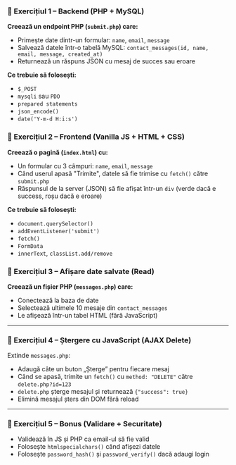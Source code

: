 ### **🧪 Exercițiul 1 – Backend (PHP + MySQL)**

**Creează un endpoint PHP (`submit.php`) care:**
* Primește date dintr-un formular: `name`, `email`, `message`
* Salvează datele într-o tabelă MySQL: `contact_messages(id, name, email, message, created_at)`
* Returnează un răspuns JSON cu mesaj de succes sau eroare

**Ce trebuie să folosești:**
* `$_POST`
* `mysqli` sau `PDO`
* `prepared statements`
* `json_encode()`
* `date('Y-m-d H:i:s')`

### **🧪 Exercițiul 2 – Frontend (Vanilla JS + HTML + CSS)**

**Creează o pagină (`index.html`) cu:**
* Un formular cu 3 câmpuri: `name`, `email`, `message`
* Când userul apasă "Trimite", datele să fie trimise cu `fetch()` către `submit.php`
* Răspunsul de la server (JSON) să fie afișat într-un `div` (verde dacă e success, roșu dacă e eroare)

**Ce trebuie să folosești:**
* `document.querySelector()`
* `addEventListener('submit')`
* `fetch()`
* `FormData`
* `innerText`, `classList.add/remove`

### **🧪 Exercițiul 3 – Afișare date salvate (Read)**

**Creează un fișier PHP (`messages.php`) care:**
* Conectează la baza de date
* Selectează ultimele 10 mesaje din `contact_messages`
* Le afișează într-un tabel HTML (fără JavaScript)

---

### **🧪 Exercițiul 4 – Ștergere cu JavaScript (AJAX Delete)**

Extinde `messages.php`:

* Adaugă câte un buton „Șterge” pentru fiecare mesaj
* Când se apasă, trimite un `fetch()` cu `method: "DELETE"` către `delete.php?id=123`
* `delete.php` șterge mesajul și returnează `{"success": true}`
* Elimină mesajul șters din DOM fără reload

---

### **🧪 Exercițiul 5 – Bonus (Validare + Securitate)**

* Validează în JS și PHP ca email-ul să fie valid
* Folosește `htmlspecialchars()` când afișezi datele
* Folosește `password_hash()` și `password_verify()` dacă adaugi login

